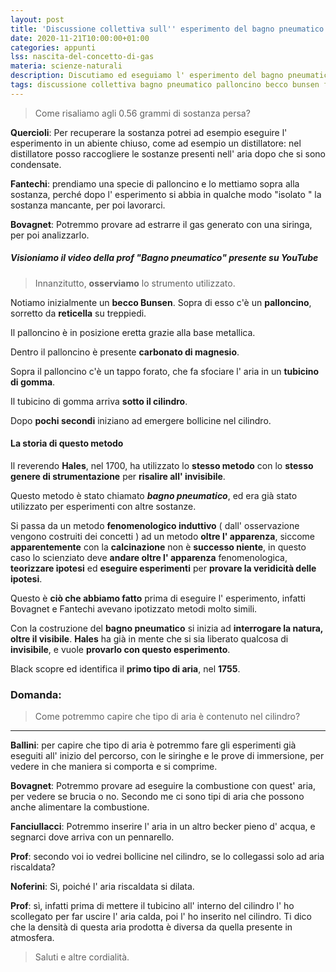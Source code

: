 ```yaml
---
layout: post
title: 'Discussione collettiva sull'' esperimento del bagno pneumatico'
date: 2020-11-21T10:00:00+01:00
categories: appunti
lss: nascita-del-concetto-di-gas
materia: scienze-naturali
description: Discutiamo ed eseguiamo l' esperimento del bagno pneumatico, per indagare su dove sono finiti gli 0.56g di carbonato di magnesio.
tags: discussione collettiva bagno pneumatico palloncino becco bunsen fenomenologico induttivo
---
```


> Come risaliamo agli 0.56 grammi di sostanza persa?

**Quercioli**: Per recuperare la sostanza potrei ad esempio eseguire l' esperimento in un abiente chiuso, come ad esempio un distillatore: nel distillatore posso raccogliere le sostanze presenti nell' aria dopo che si sono condensate.

**Fantechi**: prendiamo una specie di palloncino e lo mettiamo sopra alla sostanza, perché dopo l' esperimento si abbia in qualche modo "isolato " la sostanza mancante, per poi lavorarci.

**Bovagnet**: Potremmo provare ad estrarre il gas generato con una siringa, per poi analizzarlo.

##### Visioniamo il video della prof "Bagno pneumatico" presente su YouTube

> Innanzitutto, **osserviamo** lo strumento utilizzato.

Notiamo inizialmente un **becco Bunsen**. Sopra di esso c'è un **palloncino**, sorretto da **reticella** su treppiedi. 

Il  palloncino è in posizione eretta grazie alla base metallica. 

Dentro il palloncino è presente **carbonato di magnesio**.

Sopra il palloncino c'è un tappo forato, che fa sfociare l' aria in un **tubicino di gomma**.

Il tubicino di gomma arriva **sotto il cilindro**. 

Dopo **pochi secondi** iniziano ad emergere bollicine nel cilindro.

#### La storia di questo metodo

Il reverendo **Hales**, nel 1700, ha utilizzato lo **stesso metodo** con lo **stesso genere di strumentazione** per **risalire all' invisibile**. 

Questo metodo è stato chiamato ***bagno pneumatico***, ed era già stato utilizzato per esperimenti con altre sostanze. 

Si passa da un metodo **fenomenologico induttivo** ( dall' osservazione vengono costruiti dei concetti ) ad un metodo **oltre l' apparenza**, siccome **apparentemente** con la **calcinazione** non è **successo niente**, in questo caso lo scienziato deve **andare oltre l' apparenza** fenomenologica, **teorizzare ipotesi** ed **eseguire esperimenti** per **provare la veridicità delle ipotesi**.

Questo è **ciò che abbiamo fatto** prima di eseguire l' esperimento, infatti Bovagnet e Fantechi avevano ipotizzato metodi molto simili.

Con la costruzione del **bagno pneumatico** si inizia ad **interrogare la natura, oltre il visibile**. **Hales** ha già in mente che si sia liberato qualcosa di **invisibile**, e vuole **provarlo con questo esperimento**. 

Black scopre ed identifica il **primo tipo di aria**, nel **1755**.

### Domanda:
> Come potremmo capire che tipo di aria è contenuto nel cilindro?

---

**Ballini**: per capire che tipo di aria è potremmo fare gli esperimenti già eseguiti all' inizio del percorso, con le siringhe e le prove di immersione, per vedere in che maniera si comporta e si comprime.

**Bovagnet**: Potremmo provare ad eseguire la combustione con quest' aria, per vedere se brucia o no. Secondo me ci sono tipi di aria che possono anche alimentare la combustione. 

**Fanciullacci**: Potremmo inserire l' aria in un altro becker pieno d' acqua, e segnarci dove arriva con un pennarello. 

**Prof**: secondo voi io vedrei bollicine nel cilindro, se lo collegassi solo ad aria riscaldata?

**Noferini**: Sì, poiché l' aria riscaldata si dilata.

**Prof**: sì, infatti prima di mettere il tubicino all' interno del cilindro l' ho scollegato per far uscire l' aria calda, poi l' ho inserito nel cilindro. Ti dico che la densità di questa aria prodotta è diversa da quella presente in atmosfera.

> Saluti e altre cordialità.



